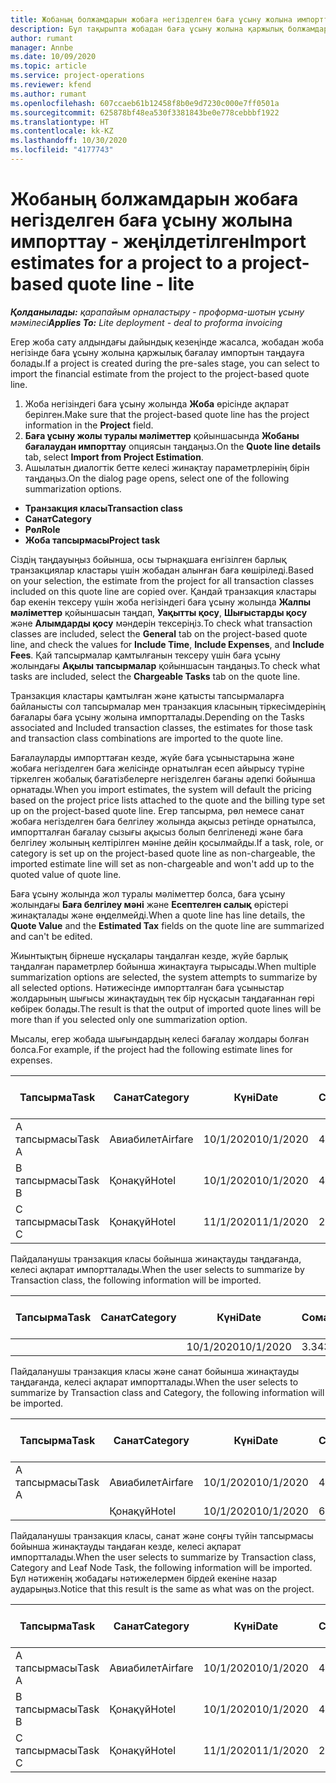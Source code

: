 ```yaml
---
title: Жобаның болжамдарын жобаға негізделген баға ұсыну жолына импорттау - жеңілдетілген
description: Бұл тақырыпта жобадан баға ұсыну жолына қаржылық болжамдарды қалай импорттау керектігі жайлы ақпарат берілген.
author: rumant
manager: Annbe
ms.date: 10/09/2020
ms.topic: article
ms.service: project-operations
ms.reviewer: kfend
ms.author: rumant
ms.openlocfilehash: 607ccaeb61b12458f8b0e9d7230c000e7ff0501a
ms.sourcegitcommit: 625878bf48ea530f3381843be0e778cebbbf1922
ms.translationtype: HT
ms.contentlocale: kk-KZ
ms.lasthandoff: 10/30/2020
ms.locfileid: "4177743"
---
```

# <a name="import-estimates-for-a-project-to-a-project-based-quote-line---lite"></a><span data-ttu-id="14eba-103">Жобаның болжамдарын жобаға негізделген баға ұсыну жолына импорттау - жеңілдетілген</span><span class="sxs-lookup"><span data-stu-id="14eba-103">Import estimates for a project to a project-based quote line - lite</span></span>

<span data-ttu-id="14eba-104">_**Қолданылады:** қарапайым орналастыру - проформа-шотын ұсыну мәмілесі_</span><span class="sxs-lookup"><span data-stu-id="14eba-104">_**Applies To:** Lite deployment - deal to proforma invoicing_</span></span>

<span data-ttu-id="14eba-105">Егер жоба сату алдындағы дайындық кезеңінде жасалса, жобадан жоба негізінде баға ұсыну жолына қаржылық бағалау импортын таңдауға болады.</span><span class="sxs-lookup"><span data-stu-id="14eba-105">If a project is created during the pre-sales stage, you can select to import the financial estimate from the project to the project-based quote line.</span></span>

1. <span data-ttu-id="14eba-106">Жоба негізіндегі баға ұсыну жолында **Жоба** өрісінде ақпарат берілген.</span><span class="sxs-lookup"><span data-stu-id="14eba-106">Make sure that the project-based quote line has the project information in the **Project** field.</span></span>
2. <span data-ttu-id="14eba-107">**Баға ұсыну жолы туралы мәліметтер** қойыншасында **Жобаны бағалаудан импорттау** опциясын таңдаңыз.</span><span class="sxs-lookup"><span data-stu-id="14eba-107">On the **Quote line details** tab, select **Import from Project Estimation**.</span></span>
3. <span data-ttu-id="14eba-108">Ашылатын диалогтік бетте келесі жинақтау параметрлерінің бірін таңдаңыз.</span><span class="sxs-lookup"><span data-stu-id="14eba-108">On the dialog page opens, select one of the following summarization options.</span></span>

  - <span data-ttu-id="14eba-109">**Транзакция класы**</span><span class="sxs-lookup"><span data-stu-id="14eba-109">**Transaction class**</span></span>
  - <span data-ttu-id="14eba-110">**Санат**</span><span class="sxs-lookup"><span data-stu-id="14eba-110">**Category**</span></span>
  - <span data-ttu-id="14eba-111">**Рөл**</span><span class="sxs-lookup"><span data-stu-id="14eba-111">**Role**</span></span> 
  - <span data-ttu-id="14eba-112">**Жоба тапсырмасы**</span><span class="sxs-lookup"><span data-stu-id="14eba-112">**Project task**</span></span>

<span data-ttu-id="14eba-113">Сіздің таңдауыңыз бойынша, осы тырнақшаға енгізілген барлық транзакциялар кластары үшін жобадан алынған баға көшіріледі.</span><span class="sxs-lookup"><span data-stu-id="14eba-113">Based on your selection, the estimate from the project for all transaction classes included on this quote line are copied over.</span></span> <span data-ttu-id="14eba-114">Қандай транзакция кластары бар екенін тексеру үшін жоба негізіндегі баға ұсыну жолында **Жалпы мәліметтер** қойыншасын таңдап, **Уақытты қосу**, **Шығыстарды қосу** және **Алымдарды қосу** мәндерін тексеріңіз.</span><span class="sxs-lookup"><span data-stu-id="14eba-114">To check what transaction classes are included, select the **General** tab on the project-based quote line, and check the values for **Include Time**, **Include Expenses**, and **Include Fees**.</span></span>  <span data-ttu-id="14eba-115">Қай тапсырмалар қамтылғанын тексеру үшін баға ұсыну жолындағы **Ақылы тапсырмалар** қойыншасын таңдаңыз.</span><span class="sxs-lookup"><span data-stu-id="14eba-115">To check what tasks are included, select the **Chargeable Tasks** tab on the quote line.</span></span>

<span data-ttu-id="14eba-116">Транзакция кластары қамтылған және қатысты тапсырмаларға байланысты сол тапсырмалар мен транзакция класының тіркесімдерінің бағалары баға ұсыну жолына импортталады.</span><span class="sxs-lookup"><span data-stu-id="14eba-116">Depending on the Tasks associated and Included transaction classes, the estimates for those task and transaction class combinations are imported to the quote line.</span></span>

<span data-ttu-id="14eba-117">Бағалауларды импорттаған кезде, жүйе баға ұсыныстарына және жобаға негізделген баға желісінде орнатылған есеп айырысу түріне тіркелген жобалық бағатізбелерге негізделген бағаны әдепкі бойынша орнатады.</span><span class="sxs-lookup"><span data-stu-id="14eba-117">When you import estimates, the system will default the pricing based on the project price lists attached to the quote and the billing type set up on the project-based quote line.</span></span> <span data-ttu-id="14eba-118">Егер тапсырма, рөл немесе санат жобаға негізделген баға белгілеу жолында ақысыз ретінде орнатылса, импортталған бағалау сызығы ақысыз болып белгіленеді және баға белгілеу жолының келтірілген мәніне дейін қосылмайды.</span><span class="sxs-lookup"><span data-stu-id="14eba-118">If a task, role, or category is set up on the project-based quote line as non-chargeable, the imported estimate line will set as non-chargeable and won't add up to the quoted value of quote line.</span></span>

<span data-ttu-id="14eba-119">Баға ұсыну жолында жол туралы мәліметтер болса, баға ұсыну жолындағы **Баға белгілеу мәні** және **Есептелген салық** өрістері жинақталады және өңделмейді.</span><span class="sxs-lookup"><span data-stu-id="14eba-119">When a quote line has line details, the **Quote Value** and the **Estimated Tax** fields on the quote line are summarized and can't be edited.</span></span>

<span data-ttu-id="14eba-120">Жиынтықтың бірнеше нұсқалары таңдалған кезде, жүйе барлық таңдалған параметрлер бойынша жинақтауға тырысады.</span><span class="sxs-lookup"><span data-stu-id="14eba-120">When multiple summarization options are selected, the system attempts to summarize by all selected options.</span></span> <span data-ttu-id="14eba-121">Нәтижесінде импортталған баға ұсыныстар жолдарының шығысы жинақтаудың тек бір нұсқасын таңдағаннан гөрі көбірек болады.</span><span class="sxs-lookup"><span data-stu-id="14eba-121">The result is that the output of imported quote lines will be more than if you selected only one summarization option.</span></span>

<span data-ttu-id="14eba-122">Мысалы, егер жобада шығындардың келесі бағалау жолдары болған болса.</span><span class="sxs-lookup"><span data-stu-id="14eba-122">For example, if the project had the following estimate lines for expenses.</span></span>

| <span data-ttu-id="14eba-123">Тапсырма</span><span class="sxs-lookup"><span data-stu-id="14eba-123">Task</span></span> | <span data-ttu-id="14eba-124">Санат</span><span class="sxs-lookup"><span data-stu-id="14eba-124">Category</span></span> | <span data-ttu-id="14eba-125">Күні</span><span class="sxs-lookup"><span data-stu-id="14eba-125">Date</span></span> | <span data-ttu-id="14eba-126">Сомасы</span><span class="sxs-lookup"><span data-stu-id="14eba-126">Quantity</span></span> | <span data-ttu-id="14eba-127">Бірлік бағасы</span><span class="sxs-lookup"><span data-stu-id="14eba-127">Unit price</span></span> | <span data-ttu-id="14eba-128">Сомасы</span><span class="sxs-lookup"><span data-stu-id="14eba-128">Amount</span></span> |
| --- | --- | --- | --- | --- | --- |
| <span data-ttu-id="14eba-129">А тапсырмасы</span><span class="sxs-lookup"><span data-stu-id="14eba-129">Task A</span></span> | <span data-ttu-id="14eba-130">Авиабилет</span><span class="sxs-lookup"><span data-stu-id="14eba-130">Airfare</span></span> | <span data-ttu-id="14eba-131">10/1/2020</span><span class="sxs-lookup"><span data-stu-id="14eba-131">10/1/2020</span></span> | <span data-ttu-id="14eba-132">4</span><span class="sxs-lookup"><span data-stu-id="14eba-132">4</span></span> | <span data-ttu-id="14eba-133">400</span><span class="sxs-lookup"><span data-stu-id="14eba-133">400</span></span> | <span data-ttu-id="14eba-134">1600</span><span class="sxs-lookup"><span data-stu-id="14eba-134">1600</span></span> |
| <span data-ttu-id="14eba-135">B тапсырмасы</span><span class="sxs-lookup"><span data-stu-id="14eba-135">Task B</span></span> | <span data-ttu-id="14eba-136">Қонақүй</span><span class="sxs-lookup"><span data-stu-id="14eba-136">Hotel</span></span> | <span data-ttu-id="14eba-137">10/1/2020</span><span class="sxs-lookup"><span data-stu-id="14eba-137">10/1/2020</span></span> | <span data-ttu-id="14eba-138">4</span><span class="sxs-lookup"><span data-stu-id="14eba-138">4</span></span> | <span data-ttu-id="14eba-139">200</span><span class="sxs-lookup"><span data-stu-id="14eba-139">200</span></span> | <span data-ttu-id="14eba-140">800</span><span class="sxs-lookup"><span data-stu-id="14eba-140">800</span></span> |
| <span data-ttu-id="14eba-141">С тапсырмасы</span><span class="sxs-lookup"><span data-stu-id="14eba-141">Task C</span></span> | <span data-ttu-id="14eba-142">Қонақүй</span><span class="sxs-lookup"><span data-stu-id="14eba-142">Hotel</span></span> | <span data-ttu-id="14eba-143">11/1/2020</span><span class="sxs-lookup"><span data-stu-id="14eba-143">11/1/2020</span></span> | <span data-ttu-id="14eba-144">2</span><span class="sxs-lookup"><span data-stu-id="14eba-144">2</span></span> | <span data-ttu-id="14eba-145">200</span><span class="sxs-lookup"><span data-stu-id="14eba-145">200</span></span> | <span data-ttu-id="14eba-146">400</span><span class="sxs-lookup"><span data-stu-id="14eba-146">400</span></span> |

<span data-ttu-id="14eba-147">Пайдаланушы транзакция класы бойынша жинақтауды таңдағанда, келесі ақпарат импортталады.</span><span class="sxs-lookup"><span data-stu-id="14eba-147">When the user selects to summarize by Transaction class, the following information will be imported.</span></span>

| <span data-ttu-id="14eba-148">Тапсырма</span><span class="sxs-lookup"><span data-stu-id="14eba-148">Task</span></span> | <span data-ttu-id="14eba-149">Санат</span><span class="sxs-lookup"><span data-stu-id="14eba-149">Category</span></span> | <span data-ttu-id="14eba-150">Күні</span><span class="sxs-lookup"><span data-stu-id="14eba-150">Date</span></span> | <span data-ttu-id="14eba-151">Сомасы</span><span class="sxs-lookup"><span data-stu-id="14eba-151">Quantity</span></span> | <span data-ttu-id="14eba-152">Бірлік бағасы</span><span class="sxs-lookup"><span data-stu-id="14eba-152">Unit price</span></span> | <span data-ttu-id="14eba-153">Сомасы</span><span class="sxs-lookup"><span data-stu-id="14eba-153">Amount</span></span> |
| --- | --- | --- | --- | --- | --- |
|||<span data-ttu-id="14eba-154">10/1/2020</span><span class="sxs-lookup"><span data-stu-id="14eba-154">10/1/2020</span></span> | <span data-ttu-id="14eba-155">3.34</span><span class="sxs-lookup"><span data-stu-id="14eba-155">3.34</span></span> | <span data-ttu-id="14eba-156">840</span><span class="sxs-lookup"><span data-stu-id="14eba-156">840</span></span> | <span data-ttu-id="14eba-157">2800</span><span class="sxs-lookup"><span data-stu-id="14eba-157">2800</span></span> |

<span data-ttu-id="14eba-158">Пайдаланушы транзакция класы және санат бойынша жинақтауды таңдағанда, келесі ақпарат импортталады.</span><span class="sxs-lookup"><span data-stu-id="14eba-158">When the user selects to summarize by Transaction class and Category, the following information will be imported.</span></span>

| <span data-ttu-id="14eba-159">Тапсырма</span><span class="sxs-lookup"><span data-stu-id="14eba-159">Task</span></span> | <span data-ttu-id="14eba-160">Санат</span><span class="sxs-lookup"><span data-stu-id="14eba-160">Category</span></span> | <span data-ttu-id="14eba-161">Күні</span><span class="sxs-lookup"><span data-stu-id="14eba-161">Date</span></span> | <span data-ttu-id="14eba-162">Сомасы</span><span class="sxs-lookup"><span data-stu-id="14eba-162">Quantity</span></span> | <span data-ttu-id="14eba-163">Бірлік бағасы</span><span class="sxs-lookup"><span data-stu-id="14eba-163">Unit price</span></span> | <span data-ttu-id="14eba-164">Сомасы</span><span class="sxs-lookup"><span data-stu-id="14eba-164">Amount</span></span> |
| --- | --- | --- | --- | --- | --- |
| <span data-ttu-id="14eba-165">А тапсырмасы</span><span class="sxs-lookup"><span data-stu-id="14eba-165">Task A</span></span> | <span data-ttu-id="14eba-166">Авиабилет</span><span class="sxs-lookup"><span data-stu-id="14eba-166">Airfare</span></span> | <span data-ttu-id="14eba-167">10/1/2020</span><span class="sxs-lookup"><span data-stu-id="14eba-167">10/1/2020</span></span> | <span data-ttu-id="14eba-168">4</span><span class="sxs-lookup"><span data-stu-id="14eba-168">4</span></span> | <span data-ttu-id="14eba-169">400</span><span class="sxs-lookup"><span data-stu-id="14eba-169">400</span></span> | <span data-ttu-id="14eba-170">1600</span><span class="sxs-lookup"><span data-stu-id="14eba-170">1600</span></span> |
| | <span data-ttu-id="14eba-171">Қонақүй</span><span class="sxs-lookup"><span data-stu-id="14eba-171">Hotel</span></span> | <span data-ttu-id="14eba-172">10/1/2020</span><span class="sxs-lookup"><span data-stu-id="14eba-172">10/1/2020</span></span> | <span data-ttu-id="14eba-173">6</span><span class="sxs-lookup"><span data-stu-id="14eba-173">6</span></span> | <span data-ttu-id="14eba-174">200</span><span class="sxs-lookup"><span data-stu-id="14eba-174">200</span></span> | <span data-ttu-id="14eba-175">1200</span><span class="sxs-lookup"><span data-stu-id="14eba-175">1200</span></span> |

<span data-ttu-id="14eba-176">Пайдаланушы транзакция класы, санат және соңғы түйін тапсырмасы бойынша жинақтауды таңдаған кезде, келесі ақпарат импортталады.</span><span class="sxs-lookup"><span data-stu-id="14eba-176">When the user selects to summarize by Transaction class, Category and Leaf Node Task, the following information will be imported.</span></span> <span data-ttu-id="14eba-177">Бұл нәтиженің жобадағы нәтижелермен бірдей екеніне назар аударыңыз.</span><span class="sxs-lookup"><span data-stu-id="14eba-177">Notice that this result is the same as what was on the project.</span></span>

| <span data-ttu-id="14eba-178">Тапсырма</span><span class="sxs-lookup"><span data-stu-id="14eba-178">Task</span></span> | <span data-ttu-id="14eba-179">Санат</span><span class="sxs-lookup"><span data-stu-id="14eba-179">Category</span></span> | <span data-ttu-id="14eba-180">Күні</span><span class="sxs-lookup"><span data-stu-id="14eba-180">Date</span></span> | <span data-ttu-id="14eba-181">Сомасы</span><span class="sxs-lookup"><span data-stu-id="14eba-181">Quantity</span></span> | <span data-ttu-id="14eba-182">Бірлік бағасы</span><span class="sxs-lookup"><span data-stu-id="14eba-182">Unit price</span></span> | <span data-ttu-id="14eba-183">Сомасы</span><span class="sxs-lookup"><span data-stu-id="14eba-183">Amount</span></span> |
| --- | --- | --- | --- | --- | --- |
| <span data-ttu-id="14eba-184">А тапсырмасы</span><span class="sxs-lookup"><span data-stu-id="14eba-184">Task A</span></span> | <span data-ttu-id="14eba-185">Авиабилет</span><span class="sxs-lookup"><span data-stu-id="14eba-185">Airfare</span></span> | <span data-ttu-id="14eba-186">10/1/2020</span><span class="sxs-lookup"><span data-stu-id="14eba-186">10/1/2020</span></span> | <span data-ttu-id="14eba-187">4</span><span class="sxs-lookup"><span data-stu-id="14eba-187">4</span></span> | <span data-ttu-id="14eba-188">400</span><span class="sxs-lookup"><span data-stu-id="14eba-188">400</span></span> | <span data-ttu-id="14eba-189">1600</span><span class="sxs-lookup"><span data-stu-id="14eba-189">1600</span></span> |
| <span data-ttu-id="14eba-190">B тапсырмасы</span><span class="sxs-lookup"><span data-stu-id="14eba-190">Task B</span></span> | <span data-ttu-id="14eba-191">Қонақүй</span><span class="sxs-lookup"><span data-stu-id="14eba-191">Hotel</span></span> | <span data-ttu-id="14eba-192">10/1/2020</span><span class="sxs-lookup"><span data-stu-id="14eba-192">10/1/2020</span></span> | <span data-ttu-id="14eba-193">4</span><span class="sxs-lookup"><span data-stu-id="14eba-193">4</span></span> | <span data-ttu-id="14eba-194">200</span><span class="sxs-lookup"><span data-stu-id="14eba-194">200</span></span> | <span data-ttu-id="14eba-195">800</span><span class="sxs-lookup"><span data-stu-id="14eba-195">800</span></span> |
| <span data-ttu-id="14eba-196">С тапсырмасы</span><span class="sxs-lookup"><span data-stu-id="14eba-196">Task C</span></span> | <span data-ttu-id="14eba-197">Қонақүй</span><span class="sxs-lookup"><span data-stu-id="14eba-197">Hotel</span></span> | <span data-ttu-id="14eba-198">11/1/2020</span><span class="sxs-lookup"><span data-stu-id="14eba-198">11/1/2020</span></span> | <span data-ttu-id="14eba-199">2</span><span class="sxs-lookup"><span data-stu-id="14eba-199">2</span></span> | <span data-ttu-id="14eba-200">200</span><span class="sxs-lookup"><span data-stu-id="14eba-200">200</span></span> | <span data-ttu-id="14eba-201">400</span><span class="sxs-lookup"><span data-stu-id="14eba-201">400</span></span> |
